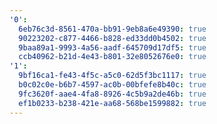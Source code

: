 ```yaml
---
'0':
  6eb76c3d-8561-470a-bb91-9eb8a6e49390: true
  90223202-c877-4466-b828-ed33dd0b4502: true
  9baa89a1-9993-4a56-aadf-645709d17df5: true
  ccb40962-b21d-4e43-b801-32e8052676e0: true
'1':
  9bf16ca1-fe43-4f5c-a5c0-62d5f3bc1117: true
  b0c02c0e-b6b7-4597-ac0b-00bfefe8b40c: true
  9fc3620f-aae4-4fa8-8926-4c5b9a2de46b: true
  ef1b0233-b238-421e-aa68-568be1599882: true
---
```

